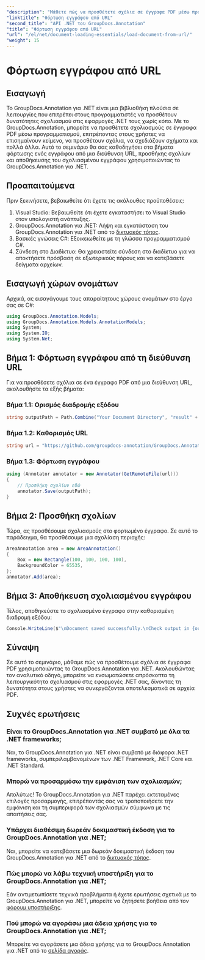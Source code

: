 ```yaml
---
"description": "Μάθετε πώς να προσθέτετε σχόλια σε έγγραφα PDF μέσω προγραμματισμού χρησιμοποιώντας το GroupDocs.Annotation για .NET. Βήμα προς βήμα οδηγός με παραδείγματα κώδικα."
"linktitle": "Φόρτωση εγγράφου από URL"
"second_title": "API .NET του GroupDocs.Annotation"
"title": "Φόρτωση εγγράφου από URL"
"url": "/el/net/document-loading-essentials/load-document-from-url/"
"weight": 15
---
```


# Φόρτωση εγγράφου από URL

## Εισαγωγή
Το GroupDocs.Annotation για .NET είναι μια βιβλιοθήκη πλούσια σε λειτουργίες που επιτρέπει στους προγραμματιστές να προσθέτουν δυνατότητες σχολιασμού στις εφαρμογές .NET τους χωρίς κόπο. Με το GroupDocs.Annotation, μπορείτε να προσθέτετε σχολιασμούς σε έγγραφα PDF μέσω προγραμματισμού, επιτρέποντας στους χρήστες να επισημαίνουν κείμενο, να προσθέτουν σχόλια, να σχεδιάζουν σχήματα και πολλά άλλα. Αυτό το σεμινάριο θα σας καθοδηγήσει στα βήματα φόρτωσης ενός εγγράφου από μια διεύθυνση URL, προσθήκης σχολίων και αποθήκευσης του σχολιασμένου εγγράφου χρησιμοποιώντας το GroupDocs.Annotation για .NET.
## Προαπαιτούμενα
Πριν ξεκινήσετε, βεβαιωθείτε ότι έχετε τις ακόλουθες προϋποθέσεις:
1. Visual Studio: Βεβαιωθείτε ότι έχετε εγκαταστήσει το Visual Studio στον υπολογιστή ανάπτυξης.
2. GroupDocs.Annotation για .NET: Λήψη και εγκατάσταση του GroupDocs.Annotation για .NET από το [δικτυακός τόπος](https://releases.groupdocs.com/annotation/net/).
3. Βασικές γνώσεις C#: Εξοικειωθείτε με τη γλώσσα προγραμματισμού C#.
4. Σύνδεση στο Διαδίκτυο: Θα χρειαστείτε σύνδεση στο διαδίκτυο για να αποκτήσετε πρόσβαση σε εξωτερικούς πόρους και να κατεβάσετε δείγματα αρχείων.

## Εισαγωγή χώρων ονομάτων
Αρχικά, ας εισαγάγουμε τους απαραίτητους χώρους ονομάτων στο έργο σας σε C#:
```csharp
using GroupDocs.Annotation.Models;
using GroupDocs.Annotation.Models.AnnotationModels;
using System;
using System.IO;
using System.Net;
```
## Βήμα 1: Φόρτωση εγγράφου από τη διεύθυνση URL
Για να προσθέσετε σχόλια σε ένα έγγραφο PDF από μια διεύθυνση URL, ακολουθήστε τα εξής βήματα:
### Βήμα 1.1: Ορισμός διαδρομής εξόδου
```csharp
string outputPath = Path.Combine("Your Document Directory", "result" + Path.GetExtension("input.pdf"));
```
### Βήμα 1.2: Καθορισμός URL
```csharp
string url = "https://github.com/groupdocs-annotation/GroupDocs.Annotation-for-.NET/blob/master/Examples/Resources/SampleFiles/input.pdf?raw=true";
```
### Βήμα 1.3: Φόρτωση εγγράφου
```csharp
using (Annotator annotator = new Annotator(GetRemoteFile(url)))
{
    // Προσθήκη σχολίων εδώ
    annotator.Save(outputPath);
}
```
## Βήμα 2: Προσθήκη σχολίων
Τώρα, ας προσθέσουμε σχολιασμούς στο φορτωμένο έγγραφο. Σε αυτό το παράδειγμα, θα προσθέσουμε μια σχολίαση περιοχής:
```csharp
AreaAnnotation area = new AreaAnnotation()
{
    Box = new Rectangle(100, 100, 100, 100),
    BackgroundColor = 65535,
};
annotator.Add(area);
```
## Βήμα 3: Αποθήκευση σχολιασμένου εγγράφου
Τέλος, αποθηκεύστε το σχολιασμένο έγγραφο στην καθορισμένη διαδρομή εξόδου:
```csharp
Console.WriteLine($"\nDocument saved successfully.\nCheck output in {outputPath}.");
```

## Σύναψη
Σε αυτό το σεμινάριο, μάθαμε πώς να προσθέτουμε σχόλια σε έγγραφα PDF χρησιμοποιώντας το GroupDocs.Annotation για .NET. Ακολουθώντας τον αναλυτικό οδηγό, μπορείτε να ενσωματώσετε απρόσκοπτα τη λειτουργικότητα σχολιασμού στις εφαρμογές .NET σας, δίνοντας τη δυνατότητα στους χρήστες να συνεργάζονται αποτελεσματικά σε αρχεία PDF.

## Συχνές ερωτήσεις
### Είναι το GroupDocs.Annotation για .NET συμβατό με όλα τα .NET frameworks;
Ναι, το GroupDocs.Annotation για .NET είναι συμβατό με διάφορα .NET frameworks, συμπεριλαμβανομένων των .NET Framework, .NET Core και .NET Standard.
### Μπορώ να προσαρμόσω την εμφάνιση των σχολιασμών;
Απολύτως! Το GroupDocs.Annotation για .NET παρέχει εκτεταμένες επιλογές προσαρμογής, επιτρέποντάς σας να τροποποιήσετε την εμφάνιση και τη συμπεριφορά των σχολιασμών σύμφωνα με τις απαιτήσεις σας.
### Υπάρχει διαθέσιμη δωρεάν δοκιμαστική έκδοση για το GroupDocs.Annotation για .NET;
Ναι, μπορείτε να κατεβάσετε μια δωρεάν δοκιμαστική έκδοση του GroupDocs.Annotation για .NET από το [δικτυακός τόπος](https://releases.groupdocs.com/).
### Πώς μπορώ να λάβω τεχνική υποστήριξη για το GroupDocs.Annotation για .NET;
Εάν αντιμετωπίσετε τεχνικά προβλήματα ή έχετε ερωτήσεις σχετικά με το GroupDocs.Annotation για .NET, μπορείτε να ζητήσετε βοήθεια από τον [φόρουμ υποστήριξης](https://forum.groupdocs.com/c/annotation/10).
### Πού μπορώ να αγοράσω μια άδεια χρήσης για το GroupDocs.Annotation για .NET;
Μπορείτε να αγοράσετε μια άδεια χρήσης για το GroupDocs.Annotation για .NET από το [σελίδα αγοράς](https://purchase.groupdocs.com/buy).
